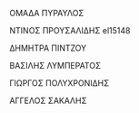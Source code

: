 ΟΜΑΔΑ ΠΥΡΑΥΛΟΣ

ΝΤΙΝΟΣ ΠΡΟΥΣΑΛΙΔΗΣ el15148

ΔΗΜΗΤΡΑ ΠΙΝΤΖΟΥ 

ΒΑΣΙΛΗΣ ΛΥΜΠΕΡΑΤΟΣ

ΓΙΩΡΓΟΣ ΠΟΛΥΧΡΟΝΙΔΗΣ

ΑΓΓΕΛΟΣ ΣΑΚΑΛΗΣ
